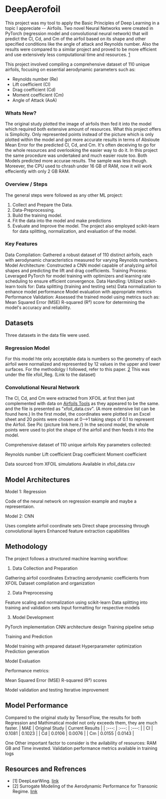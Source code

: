 # DeepAerofoil
This project was my tool to apply the Basic Principles of Deep Learning in a topic I appreciate -- Airfoils. Two novel Neural Networks were created in PyTorch (regression model and convolutional neural network) that will predict the Cl, Cd, and Cm of the airfoil based on its shape and other specified conditions like the angle of attack and Reynolds number. Also the results were compared to a similar project and proved to be more efficient and use extensively less computational time and resources. [1](https://github.com/vicmcl/deeplearwing/tree/main)

This project involved compiling a comprehensive dataset of 110 unique airfoils, focusing on essential aerodynamic parameters such as:
* Reynolds number (Re)
* Lift coefficient (Cl)
* Drag coefficient (Cd)
* Moment coefficient (Cm)
* Angle of Attack (AoA)

### Whats New?
The original study plotted the image of airfoils then fed it into the model which required both extensive amount of resources. What this project offers is Simplicity. Only represented points instead of the picture which is only plotted within the model and got more accurate results in terms of Absloute Mean Error for the predicted Cl, Cd, and Cm. It's often deceiving to go for the whole resources and overlooking the easier way to do it. In this project the same procedure was undertaked and much easier route too. Both Models predicted more accurae results. The sample was less though. Moreever, the CPU used to chrash under 16 GB of RAM, now it will work effeciently with only 2 GB RAM.

### Overview / Steps
The general steps were followed as any other ML project:
1. Collect and Prepare the Data.
2. Data-Preprocessing.
3. Build the training model.
4. Fit the data into the model and make predictions
5. Evaluate and Improve the model.
The project also employed scikit-learn for data splitting, normalization, and evaluation of the model.

### Key Features

Data Compilation: Gathered a robust dataset of 110 distinct airfoils, each with aerodynamic characteristics measured for varying Reynolds numbers.
Model Architecture: Constructed a CNN model capable of analyzing airfoil shapes and predicting the lift and drag coefficients.
Training Process: Leveraged PyTorch for model training with optimizers and learning rate scheduling to ensure efficient convergence.
Data Handling: Utilized scikit-learn tools for:
Data splitting (training and testing sets)
Data normalization to enhance model performance
Model evaluation with appropriate metrics
Performance Validation: Assessed the trained model using metrics such as:
Mean Squared Error (MSE)
R-squared (R²) score for determining the model's accuracy and reliability.

## Datasets
Three datasets in the data file were used.
### Regression Model
For this model hte only acceptable data is numbers so the geometry of each airfoil were normalized and represented by 12 values in the upper and lower surfaces. For the methodolgy I followed, refer to this paper. [2](https://github.com/Mohamedelrefaie/TransonicSurrogate/tree/main) This was under the file xfoil_Reg. (Link to the dataset)

### Convolutional Neural Network
The Cl, Cd, and Cm were extracted from XFOIL at first then just complemented with data on [Airfoils Tools](http://airfoiltools.com/) as they appeared to be the same. and the file is presented as "xfoil_data.csv". (A more extensive list can be found here.)
In the first model, the coordinates were plotted in an Excel sheet and 20 points were chosen at 0-->1 taking steps of 0.1 to represent the Airfoil.
See Pic {picture link here./}
In the second model, the whole points were used to plot the shape of the airfoil and then feeds it into the model.

Comprehensive dataset of 110 unique airfoils
Key parameters collected:

Reynolds number
Lift coefficient
Drag coefficient
Moment coefficient


Data sourced from XFOIL simulations
Available in xfoil_data.csv


## Model Architectures
Model 1: Regression

Code of the neural network on regression example and maybe a representaion.

Model 2: CNN

Uses complete airfoil coordinate sets
Direct shape processing through convolutional layers
Enhanced feature extraction capabilities


## Methodology
The project follows a structured machine learning workflow:

1. Data Collection and Preparation

Gathering airfoil coordinates
Extracting aerodynamic coefficients from XFOIL
Dataset compilation and organization


2. Data Preprocessing

Feature scaling and normalization using scikit-learn
Data splitting into training and validation sets
Input formatting for respective models


3. Model Development

PyTorch implementation
CNN architecture design
Training pipeline setup


Training and Prediction

Model training with prepared dataset
Hyperparameter optimization
Prediction generation


Model Evaluation

Performance metrics:

Mean Squared Error (MSE)
R-squared (R²) scores


Model validation and testing
Iterative improvement


## Model Performance
Compared to the original study by TensorFlow, the results for both Regression and Mathimatical model not only exceeds them, they are much faster.
| MAE | Original Study | Current Results |
| :---: | :---: | :---: |
| Cl | 0.1081 | 0.1023 |
| Cd | 0.0106 | 0.0076 |
| Cm | 0.0155 | 0.0143 |

One Other important factor to consider is the avilability of resources: RAM GB and Time invested.
Validation performance metrics available in training logs


## Resources and Refrences
* [1] DeepLearWing. [link](https://github.com/vicmcl/deeplearwing/tree/main)
* [2] Surrogate Modeling of the Aerodynamic Performance for Transonic Regime. [link](https://github.com/Mohamedelrefaie/TransonicSurrogate/tree/main)

